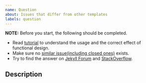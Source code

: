 ```yaml
---
name: Question
about: Issues that differ from other templates
labels: question
---
```


**NOTE:** Before you start, the following should be completed.

- Read [tutorial][tutorial] to understand the usage and the correct effect of functional design.
- Make sure no [similar issue(including closed ones)][issues] exists.
- Try to find the answer on [Jekyll Forum][forum] and [StackOverflow][stack_overflow].

[tutorial]: https://cotes2020.github.io/chirpy-demo/categories/tutorial/
[issues]: https://github.com/cotes2020/jekyll-theme-chirpy/issues?q=is%3Aissue
[forum]: https://talk.jekyllrb.com/
[stack_overflow]: https://stackoverflow.com/questions/tagged/jekyll

## Description

<!-- Please describe your question in detail. -->
